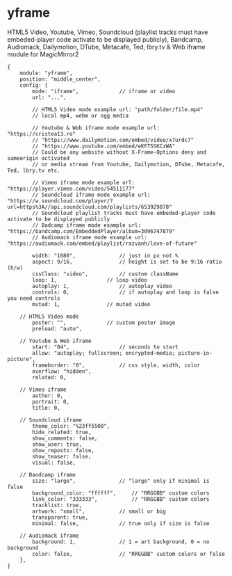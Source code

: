 # yframe

HTML5 Video, Youtube, Vimeo, Soundcloud (playlist tracks must have embeded-player code activate to be displayed publicly), Bandcamp, Audiomack, Dailymotion, DTube, Metacafe, Ted, lbry.tv & Web iframe module for MagicMirror2

	{
		module: "yframe",
		position: "middle_center",
		config: {
			mode: "iframe",				// iframe or video
			url: "...",

			// HTML5 Video mode example url: "path/folder/file.mp4"
			// local mp4, webm or ogg media

			// Youtube & Web iframe mode example url: "https://cristea13.ro"
			// "https://www.dailymotion.com/embed/video/x7urdc7"
			// "https://www.youtube.com/embed/eKFTSSKCzWA"
			// Could be any website without X-Frame-Options deny and sameorigin activated
			// or media stream from Youtube, Dailymotion, DTube, Metacafe, Ted, lbry.tv etc.

			// Vimeo iframe mode example url: "https://player.vimeo.com/video/54511177"
			// Soundcloud iframe mode example url: "https://w.soundcloud.com/player/?url=https%3A//api.soundcloud.com/playlists/653929878"
			// Soundcloud playlist tracks must have embeded-player code activate to be displayed publicly
			// Badcamp iframe mode example url: "https://bandcamp.com/EmbeddedPlayer/album=3096747879"
			// Audiomack iframe mode example url: "https://audiomack.com/embed/playlist/razvanh/love-of-future"

			width: "1080",				// just in px not %
			aspect: 9/16,				// height is set to be 9:16 ratio (h/w)
			cssClass: "video",			// custom className
			loop: 1,				// loop video
			autoplay: 1,				// autoplay video
			controls: 0,				// if autoplay and loop is false you need controls
			muted: 1,				// muted video

		// HTML5 Video mode
			poster: "",				// custom poster image
			preload: "auto",

		// Youtube & Web iframe
			start: "04",				// seconds to start
			allow: "autoplay; fullscreen; encrypted-media; picture-in-picture",
			frameborder: "0",			// css style, width, color
			overflow: "hidden",
			related: 0,

		// Vimeo iframe
			author: 0,
			portrait: 0,
			title: 0,

		// Soundcloud iframe
			theme_color: "%23ff5500",
			hide_related: true,
			show_comments: false,
			show_user: true,
			show_reposts: false,
			show_teaser: false,
			visual: false,

		// Bandcamp iframe
			size: "large",				// "large" only if minimal is false
			background_color: "ffffff",		// "RRGGBB" custom colors
			link_color: "333333",			// "RRGGBB" custom colors
			tracklist: true,
			artwork: "small",			// small or big
			transparent: true,
			minimal: false,				// true only if size is false

		// Audiomack iframe
			background: 1,				// 1 = art background, 0 = no background
			color: false,				// "RRGGBB" custom colors or false
		},
	}
